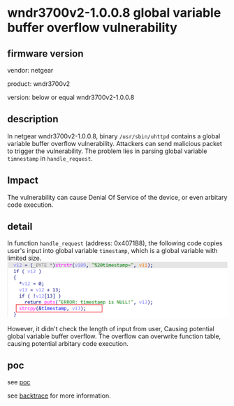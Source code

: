 # wndr3700v2-1.0.0.8 global variable buffer overflow vulnerability
## firmware version
vendor: netgear

product: wndr3700v2

version: below or equal wndr3700v2-1.0.0.8

## description
In netgear wndr3700v2-1.0.0.8, binary `/usr/sbin/uhttpd` contains a global variable buffer overflow vulnerability. Attackers can send malicious packet to trigger the vulnerability. The problem lies in parsing global variable `timnestamp` in `handle_request`.

## Impact
The vulnerability can cause Denial Of Service of the device, or even arbitary code execution.

## detail
In function `handle_request` (address: 0x4071B8), the following code copies user's input into global variable `timestamp`, which is a global variable with limited size.
![alt text](image-1.png)


However, it didn't check the length of input from user, Causing potential global variable buffer overflow. The overflow can overwrite function table, causing potential arbitary code execution.



## poc
see [poc](./poc)

see [backtrace](./backtrace) for more information.

